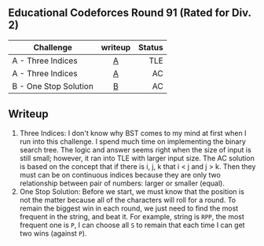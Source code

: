 ## Educational Codeforces Round 91 (Rated for Div. 2)

| Challenge        | writeup           | Status  |
| ------------- |:-------------:| -----:|
| A - Three Indices   | [A](./three-indicesA.cpp)      | TLE |
| A - Three Indices   | [A](./three-indicesA-v1.cpp)   |  AC |
| B - One Stop Solution   | [B](./one-stop-solutionB.cpp)   |  AC |

## Writeup
1. Three Indices: I don't know why BST comes to my mind at first when I run into this challenge. I spend much time on implementing the binary search tree. The logic and answer seems right when the size of input is still small; however, it ran into TLE with larger input size. The AC solution is based on the concept that if there is i, j, k that i < j and j > k. Then they must can be on continuous indices because they are only two relationship between pair of numbers: larger or smaller (equal).
2. One Stop Solution: Before we start, we must know that the position is not the matter because all of the characters will roll for a round. To remain the biggest win in each round, we just need to find the most frequent in the string, and beat it. For example, string is `RPP`, the most frequent one is `P`, I can choose all `S` to remain that each time I can get two wins (against `P`).